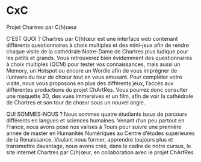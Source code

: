 # CxC

Projet Chartres par C(h)oeur

C'EST QUOI ?
Chartres par C(h)œur est une interface web contenant différents questionnaires à choix multiples et des mini-jeux afin de rendre chaque visite de la cathédrale Notre-Dame de Chartres plus ludique pour les petits et grands. Vous retrouverez bien évidemment des questionnaires à choix multiples (QCM) pour tester vos connaissances, mais aussi un Memory, un Hotspot ou encore un Wordle afin de vous imprégner de l’univers du tour de chœur tout en vous amusant.
Pour compléter votre visite, nous vous proposons en plus des différents jeux, l’accès aux différentes productions du projet ChArtRes. Vous pourrez donc consulter une maquette 3D, des vues immersives et un film, afin de voir la cathédrale de Chartres et son tour de chœur sous un nouvel angle.


QUI SOMMES-NOUS ?
Nous sommes quatre étudiants issus de parcours différents en langues et sciences humaines. Venant d’un peu partout en France, nous avons posé nos valises à Tours pour suivre une première année de master en Humanités Numériques au Centre d’études supérieures de la Renaissance.
Voulant nous former, apprendre toujours plus et transmettre davantage, nous avons créé, dans le cadre de notre cursus, le site internet Chartres par C(h)œur, en collaboration avec le projet ChArtRes.
